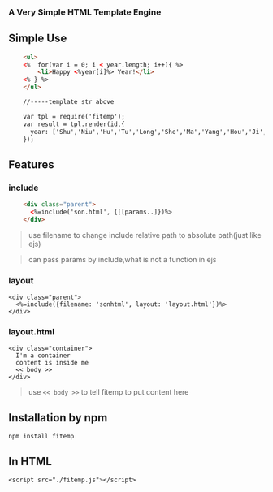 ### A Very Simple HTML Template Engine

Simple Use
-----
```html
    <ul>
    <%  for(var i = 0; i < year.length; i++){ %>
        <li>Happy <%year[i]%> Year!</li>
    <% } %>
    </ul>

    //-----template str above

    var tpl = require('fitemp');
    var result = tpl.render(id,{
      year:	['Shu','Niu','Hu','Tu','Long','She','Ma','Yang','Hou','Ji','Gou','Zhu']
    });
```

Features
--------
    
### include

```html
    <div class="parent">
      <%=include('son.html', {[[params..]})%>
    </div>
```

> use filename to change include relative path to absolute path(just like ejs)

> can pass params by include,what is not a function in ejs 

### layout

    <div class="parent">
      <%=include({filename: 'sonhtml', layout: 'layout.html'})%>
    </div>

### layout.html

    <div class="container">
      I'm a container
      content is inside me
      << body >>
    </div>

> use `<< body >>` to tell fitemp to put content here

Installation by npm
-----

    npm install fitemp

In HTML
------

    <script src="./fitemp.js"></script>

	


